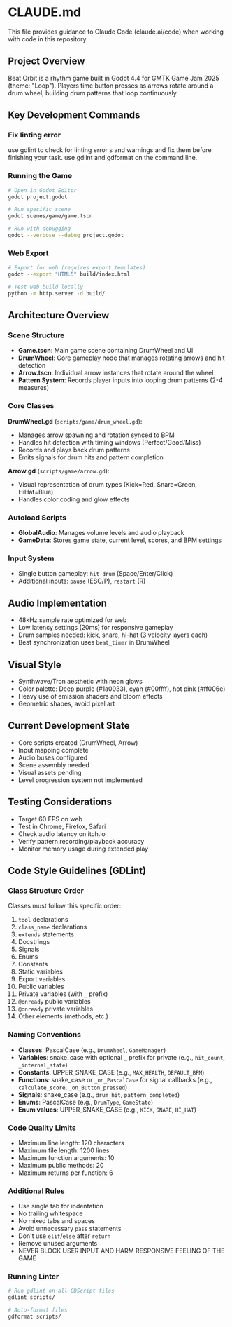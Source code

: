 # CLAUDE.md

This file provides guidance to Claude Code (claude.ai/code) when working with code in this repository.

## Project Overview
Beat Orbit is a rhythm game built in Godot 4.4 for GMTK Game Jam 2025 (theme: "Loop"). Players time button presses as arrows rotate around a drum wheel, building drum patterns that loop continuously.

## Key Development Commands

### Fix linting error 
use gdlint to check for linting error s and warnings and fix them before finishing your task. use gdlint and gdformat on the command line.

### Running the Game
```bash
# Open in Godot Editor
godot project.godot

# Run specific scene
godot scenes/game/game.tscn

# Run with debugging
godot --verbose --debug project.godot
```

### Web Export
```bash
# Export for web (requires export templates)
godot --export "HTML5" build/index.html

# Test web build locally
python -m http.server -d build/
```

## Architecture Overview

### Scene Structure
- **Game.tscn**: Main game scene containing DrumWheel and UI
- **DrumWheel**: Core gameplay node that manages rotating arrows and hit detection
- **Arrow.tscn**: Individual arrow instances that rotate around the wheel
- **Pattern System**: Records player inputs into looping drum patterns (2-4 measures)

### Core Classes

**DrumWheel.gd** (`scripts/game/drum_wheel.gd`):
- Manages arrow spawning and rotation synced to BPM
- Handles hit detection with timing windows (Perfect/Good/Miss)
- Records and plays back drum patterns
- Emits signals for drum hits and pattern completion

**Arrow.gd** (`scripts/game/arrow.gd`):
- Visual representation of drum types (Kick=Red, Snare=Green, HiHat=Blue)
- Handles color coding and glow effects

### Autoload Scripts
- **GlobalAudio**: Manages volume levels and audio playback
- **GameData**: Stores game state, current level, scores, and BPM settings

### Input System
- Single button gameplay: `hit_drum` (Space/Enter/Click)
- Additional inputs: `pause` (ESC/P), `restart` (R)

## Audio Implementation
- 48kHz sample rate optimized for web
- Low latency settings (20ms) for responsive gameplay
- Drum samples needed: kick, snare, hi-hat (3 velocity layers each)
- Beat synchronization uses `beat_timer` in DrumWheel

## Visual Style
- Synthwave/Tron aesthetic with neon glows
- Color palette: Deep purple (#1a0033), cyan (#00ffff), hot pink (#ff006e)
- Heavy use of emission shaders and bloom effects
- Geometric shapes, avoid pixel art

## Current Development State
- Core scripts created (DrumWheel, Arrow)
- Input mapping complete
- Audio buses configured
- Scene assembly needed
- Visual assets pending
- Level progression system not implemented

## Testing Considerations
- Target 60 FPS on web
- Test in Chrome, Firefox, Safari
- Check audio latency on itch.io
- Verify pattern recording/playback accuracy
- Monitor memory usage during extended play

## Code Style Guidelines (GDLint)

### Class Structure Order
Classes must follow this specific order:
1. `tool` declarations
2. `class_name` declarations
3. `extends` statements
4. Docstrings
5. Signals
6. Enums
7. Constants
8. Static variables
9. Export variables
10. Public variables
11. Private variables (with `_` prefix)
12. `@onready` public variables
13. `@onready` private variables
14. Other elements (methods, etc.)

### Naming Conventions
- **Classes**: PascalCase (e.g., `DrumWheel`, `GameManager`)
- **Variables**: snake_case with optional `_` prefix for private (e.g., `hit_count`, `_internal_state`)
- **Constants**: UPPER_SNAKE_CASE (e.g., `MAX_HEALTH`, `DEFAULT_BPM`)
- **Functions**: snake_case or `_on_PascalCase` for signal callbacks (e.g., `calculate_score`, `_on_Button_pressed`)
- **Signals**: snake_case (e.g., `drum_hit`, `pattern_completed`)
- **Enums**: PascalCase (e.g., `DrumType`, `GameState`)
- **Enum values**: UPPER_SNAKE_CASE (e.g., `KICK`, `SNARE`, `HI_HAT`)

### Code Quality Limits
- Maximum line length: 120 characters
- Maximum file length: 1200 lines
- Maximum function arguments: 10
- Maximum public methods: 20
- Maximum returns per function: 6

### Additional Rules
- Use single tab for indentation
- No trailing whitespace
- No mixed tabs and spaces
- Avoid unnecessary `pass` statements
- Don't use `elif`/`else` after `return`
- Remove unused arguments
- NEVER BLOCK USER INPUT AND HARM RESPONSIVE FEELING OF THE GAME

### Running Linter
```bash
# Run gdlint on all GDScript files
gdlint scripts/

# Auto-format files
gdformat scripts/
```
